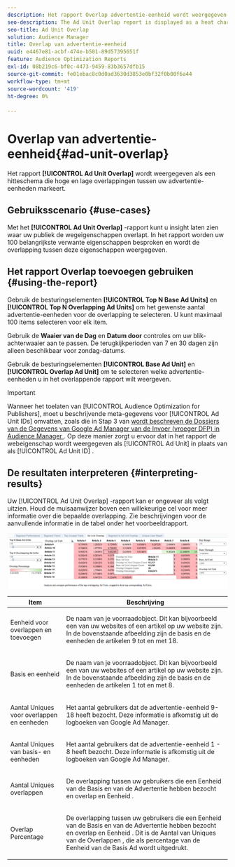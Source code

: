 ```yaml
---
description: Het rapport Overlap advertentie-eenheid wordt weergegeven als een hitteschema die hoge en lage overlap tussen uw advertentie-eenheden markeert.
seo-description: The Ad Unit Overlap report is displayed as a heat chart that highlights high and low overlaps between your Ad Units.
seo-title: Ad Unit Overlap
solution: Audience Manager
title: Overlap van advertentie-eenheid
uuid: e4467e81-acbf-474e-b501-89d57395651f
feature: Audience Optimization Reports
exl-id: 08b219c6-bf0c-4473-9459-83b3657dfb15
source-git-commit: fe01ebac8c0d0ad3630d3853e0bf32f0b00f6a44
workflow-type: tm+mt
source-wordcount: '419'
ht-degree: 0%

---
```


# Overlap van advertentie-eenheid{#ad-unit-overlap}

Het rapport **[!UICONTROL Ad Unit Overlap]** wordt weergegeven als een hitteschema die hoge en lage overlappingen tussen uw advertentie-eenheden markeert.

## Gebruiksscenario {#use-cases}

Met het **[!UICONTROL Ad Unit Overlap]** -rapport kunt u insight laten zien waar uw publiek de wegeigenschappen overlapt. In het rapport worden uw 100 belangrijkste verwante eigenschappen besproken en wordt de overlapping tussen deze eigenschappen weergegeven.

## Het rapport Overlap toevoegen gebruiken {#using-the-report}

Gebruik de besturingselementen **[!UICONTROL Top N Base Ad Units]** en **[!UICONTROL Top N Overlapping Ad Units]** om het gewenste aantal advertentie-eenheden voor de overlapping te selecteren. U kunt maximaal 100 items selecteren voor elk item.

Gebruik de **Waaier van de Dag** en **Datum door** controles om uw blik-achterwaaier aan te passen. De terugkijkperioden van 7 en 30 dagen zijn alleen beschikbaar voor zondag-datums.

Gebruik de besturingselementen **[!UICONTROL Base Ad Unit]** en **[!UICONTROL Overlap Ad Unit]** om te selecteren welke advertentie-eenheden u in het overlappende rapport wilt weergeven.

>[!IMPORTANT]
>
>Wanneer het toelaten van [!UICONTROL Audience Optimization for Publishers], moet u beschrijvende meta-gegevens voor [!UICONTROL Ad Unit IDs] omvatten, zoals die in Stap 3 van [&#x200B; wordt beschreven de Dossiers van de Gegevens van Google Ad Manager van de Invoer (vroeger DFP) in Audience Manager &#x200B;](../../../reporting/audience-optimization-reports/aor-publishers/import-dfp.md). Op deze manier zorgt u ervoor dat in het rapport de webeigenschap wordt weergegeven als [!UICONTROL Ad Unit] in plaats van als [!UICONTROL Ad Unit ID] .

## De resultaten interpreteren {#interpreting-results}

Uw [!UICONTROL Ad Unit Overlap] -rapport kan er ongeveer als volgt uitzien. Houd de muisaanwijzer boven een willekeurige cel voor meer informatie over die bepaalde overlapping. Zie beschrijvingen voor de aanvullende informatie in de tabel onder het voorbeeldrapport.

![](assets/publisher_ad_unit_overlap.png)

<table id="table_22340F45B1B94D3796174CB30A60E212"> 
 <thead> 
  <tr> 
   <th colname="col1" class="entry"> Item </th> 
   <th colname="col2" class="entry"> Beschrijving </th> 
  </tr>
 </thead>
 <tbody> 
  <tr> 
   <td colname="col1"> <p><span class="wintitle"> Eenheid voor overlappen en toevoegen </span> </p> </td> 
   <td colname="col2"> <p>De naam van je voorraadobject. Dit kan bijvoorbeeld een van uw websites of een artikel op uw website zijn. In de bovenstaande afbeelding zijn de basis en de eenheden de artikelen 9 tot en met 18. </p> </td> 
  </tr> 
  <tr> 
   <td colname="col1"> <p><span class="wintitle"> Basis en eenheid </span> </p> </td> 
   <td colname="col2"> <p>De naam van je voorraadobject. Dit kan bijvoorbeeld een van uw websites of een artikel op uw website zijn. In de bovenstaande afbeelding zijn de basis en de eenheden de artikelen 1 tot en met 8. </p> </td> 
  </tr> 
  <tr> 
   <td colname="col1"> <p><span class="wintitle"> Aantal Uniques voor overlappen en eenheden </span> </p> </td> 
   <td colname="col2"> <p>Het aantal gebruikers dat de advertentie-eenheid 9-18 heeft bezocht. Deze informatie is afkomstig uit de logboeken van Google Ad Manager. </p> </td> 
  </tr> 
  <tr> 
   <td colname="col1"> <p><span class="wintitle"> Aantal Uniques van basis- en eenheden </span> </p> </td> 
   <td colname="col2"> <p>Het aantal gebruikers dat de advertentie-eenheid 1 - 8 heeft bezocht. Deze informatie is afkomstig uit de logboeken van Google Ad Manager. </p> </td> 
  </tr> 
  <tr> 
   <td colname="col1"> <p><span class="wintitle"> Aantal Uniques overlappen </span> </p> </td> 
   <td colname="col2"> <p>De overlapping tussen uw gebruikers die een <span class="wintitle"> Eenheid van de Basis en van de Advertentie </span> hebben bezocht en <span class="wintitle"> overlap en Eenheid </span>. </p> </td> 
  </tr> 
  <tr> 
   <td colname="col1"> <p><span class="wintitle"> Overlap Percentage </span> </p> </td> 
   <td colname="col2"> <p>De overlapping tussen uw gebruikers die een <span class="wintitle"> Eenheid van de Basis en van de Advertentie </span> hebben bezocht en <span class="wintitle"> overlap en Eenheid </span>. Dit is de <span class="wintitle"> Aantal van Uniques van de Overlappen </span>, die als percentage van de <span class="wintitle"> Eenheid van de Basis Ad </span> wordt uitgedrukt. </p> </td> 
  </tr> 
 </tbody> 
</table>
